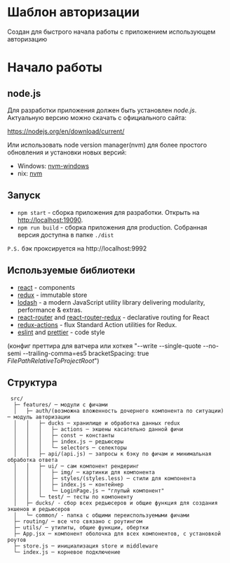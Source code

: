 # Шаблон авторизации

Создан для быстрого начала работы с приложением использующем авторизацию 

# Начало работы

## node.js

Для разработки приложения должен быть установлен *node.js*. Актуальную версию можно скачать с официального сайта:

https://nodejs.org/en/download/current/

Или использовать node version manager(nvm) для более простого обновления и установки новых версий:

 * Windows: [nvm-windows](https://github.com/coreybutler/nvm-windows)
 * nix: [nvm](https://github.com/creationix/nvm)


## Запуск

* `npm start` - сборка приложения для разработки. Открыть на  [http://localhost:19090](http://localhost:8080).
* `npm run build` - сборка приложения для production. Собранная версия доступна в папке `./dist`

`P.S.` бэк проксируется на http://localhost:9992


## Используемые библиотеки

* [react](http://facebook.github.io/react/) - components
* [redux](http://redux.js.org/) - immutable store
* [lodash](https://lodash.com/) - a modern JavaScript utility library delivering modularity, performance & extras.
* [react-router](https://github.com/ReactTraining/react-router) and 
[react-router-redux](https://github.com/reactjs/react-router-redux) - declarative routing for React
* [redux-actions](https://github.com/redux-utilities/redux-actions) - flux Standard Action utilities for Redux.
* [eslint](https://eslint.org/) and [prettier](https://prettier.io/) - code style 

(конфиг преттира для ватчера или хоткея "--write --single-quote --no-semi --trailing-comma=es5 bracketSpacing: true $FilePathRelativeToProjectRoot$")

## Структура

```
 src/
  ├─ features/ ─ модули с фичами
  │   ├─ auth/(возможна вложенность дочернего компонента по ситуации) ─ модуль авторизации
  │   │   ├─ ducks ─ хранилище и обработка данных redux
  │   │   │   ├─ actions ─ экшены касательно данной фичи
  │   │   │   ├─ const ─ константы
  │   │   │   ├─ index.js ─ редьюсеры
  │   │   │   └─ selectors ─ селекторы
  │   │   ├─ api/(api.js) ─ запросы к бэку по фичам и минимальная обработка ответа
  │   │   ├─ ui/ ─ сам компонент рендеринг
  │   │   │   ├─ img/ ─ картинки для компонента
  │   │   │   ├─ styles/(styles.less) ─ стили для компонента
  │   │   │   ├─ index.js ─ контейнер
  │   │   │   └─ LoginPage.js ─ "глупый компонент"
  │   │   └─ test/ ─ тесты по компоненту
  │   ├─ ducks/ - сбор всех редьюсеров и общие функция для создания экшенов и редьюсеров
  │   └─ common/ - папка с общими переиспользуемыми фичами
  ├─ routing/ ─ все что связано с роутингом
  ├─ utils/ ─ утилиты, общие функции, обертки
  ├─ App.jsx ─ компонент оболочка для всех компонентов, с установкой роутов
  ├─ store.js ─ инициализация store и middleware
  └─ index.js ─ корневое подключение
  
```
